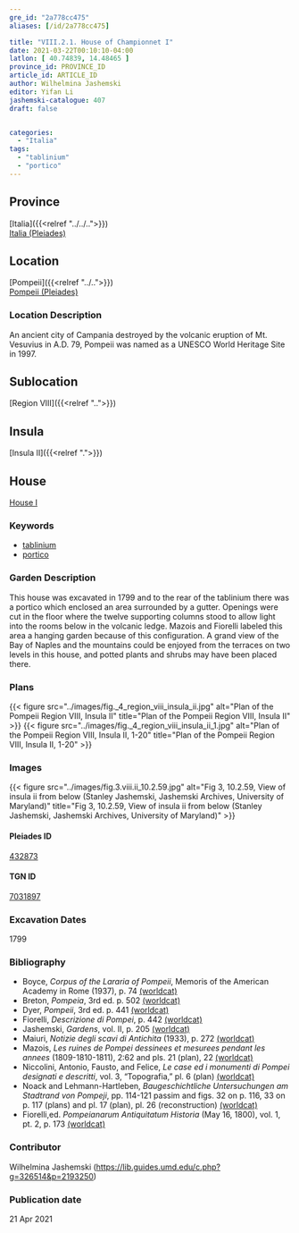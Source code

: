 ```yaml
---
gre_id: "2a778cc475"
aliases: [/id/2a778cc475]

title: "VIII.2.1. House of Championnet I"
date: 2021-03-22T00:10:10-04:00
latlon: [ 40.74839, 14.48465 ]
province_id: PROVINCE_ID
article_id: ARTICLE_ID
author: Wilhelmina Jashemski
editor: Yifan Li
jashemski-catalogue: 407
draft: false


categories:
  - "Italia"
tags:
  - "tablinium"
  - "portico"
---
```


## Province
[Italia]({{<relref "../../..">}}) \
[Italia (Pleiades)](https://pleiades.stoa.org/places/1052)

## Location
[Pompeii]({{<relref "../..">}}) \
[Pompeii (Pleiades)](https://pleiades.stoa.org/places/433032)


### Location Description
An ancient city of Campania destroyed by the volcanic eruption of Mt. Vesuvius in A.D. 79, Pompeii was named as a UNESCO World Heritage Site in 1997.

## Sublocation
[Region VIII]({{<relref "..">}})

## Insula
[Insula II]({{<relref ".">}})

## House
[House I](#)

### Keywords
 - [tablinium](http://vocab.getty.edu/page/aat/300004180)
 - [portico](http://vocab.getty.edu/page/aat/300004145)


### Garden Description
This house was excavated in 1799 and to the rear of the tablinium there was a portico which enclosed an area surrounded by a gutter. Openings were cut in the floor where the twelve supporting columns stood to allow light into the rooms below in the volcanic ledge. Mazois and Fiorelli labeled this area a hanging garden because of this configuration. A grand view of the Bay of Naples and the mountains could be enjoyed from the terraces on two levels in this house, and potted plants and shrubs may have been placed there.

### Plans
{{< figure src="../images/fig._4_region_viii_insula_ii.jpg" alt="Plan of the Pompeii Region VIII, Insula II" title="Plan of the Pompeii Region VIII, Insula II" >}}
{{< figure src="../images/fig._4_region_viii_insula_ii_1.jpg" alt="Plan of the Pompeii Region VIII, Insula II, 1-20" title="Plan of the Pompeii Region VIII, Insula II, 1-20" >}}

### Images
{{< figure src="../images/fig.3.viii.ii_10.2.59.jpg" alt="Fig 3, 10.2.59, View of insula ii from below (Stanley Jashemski, Jashemski Archives, University of Maryland)" title="Fig 3, 10.2.59, View of insula ii from below (Stanley Jashemski, Jashemski Archives, University of Maryland)" >}}

#### Pleiades ID
[432873](https://pleiades.stoa.org/places/538911200)

#### TGN ID
[7031897](http://vocab.getty.edu/page/tgn/2053030)


###  Excavation Dates
1799

### Bibliography
* Boyce, *Corpus of the Lararia of Pompeii*, Memoris of the American Academy in Rome (1937), p. 74 [(worldcat)](http://www.worldcat.org/oclc/1131425884)
* Breton, *Pompeia*, 3rd ed. p. 502 [(worldcat)](http://www.worldcat.org/oclc/894211341)
* Dyer, *Pompeii*, 3rd ed. p. 441 [(worldcat)](http://www.worldcat.org/oclc/24327166)
* Fiorelli, *Descrizione di Pompei*, p. 442 [(worldcat)](http://www.worldcat.org/oclc/908272023)
* Jashemski, *Gardens*, vol. II, p. 205 [(worldcat)](http://www.worldcat.org/oclc/1113367431)
* Maiuri, *Notizie degli scavi di Antichita* (1933), p. 272 [(worldcat)](http://www.worldcat.org/oclc/46875519)
* Mazois, *Les ruines de Pompei dessinees et mesurees pendant les annees* (1809-1810-1811), 2:62 and pls. 21 (plan), 22 [(worldcat)](http://www.worldcat.org/oclc/1707639)
* Niccolini, Antonio, Fausto, and Felice, *Le case ed i monumenti di Pompei designati e descritti*, vol. 3, “Topografia,” pl. 6 (plan) [(worldcat)](http://www.worldcat.org/oclc/906755593)
* Noack and Lehmann-Hartleben, *Baugeschichtliche Untersuchungen am Stadtrand von Pompeji*, pp. 114-121 passim and figs. 32 on p. 116, 33 on p. 117 (plans) and pl. 17 (plan), pl. 26 (reconstruction) [(worldcat)](http://www.worldcat.org/oclc/876087879)
* Fiorelli,ed. *Pompeianarum Antiquitatum Historia* (May 16, 1800),  vol. 1, pt. 2, p. 173 [(worldcat)](http://www.worldcat.org/oclc/714988573)


### Contributor
Wilhelmina Jashemski (https://lib.guides.umd.edu/c.php?g=326514&p=2193250)

### Publication date

21 Apr 2021
